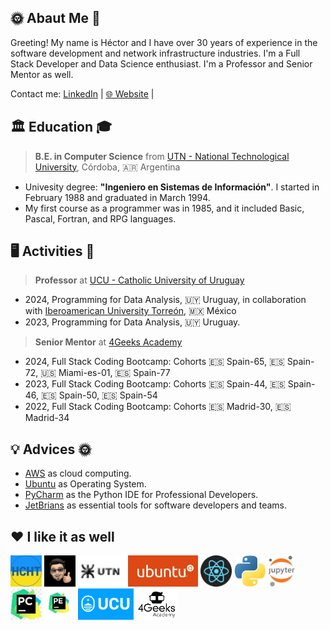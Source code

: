 ## 🌞 Abaut Me 🚀

Greeting! My name is Héctor and I have over 30 years of experience in the software development and network infrastructure industries. I'm a Full Stack Developer and Data Science enthusiast. I'm a Professor and Senior Mentor as well.

Contact me: [LinkedIn](https://www.linkedin.com/in/hector-chocobar/) | [🌐 Website](https://chocobar.net) |

## 🏛️ Education 🎓

> **B.E. in Computer Science** from [UTN - National Technological University](https://www.utn.edu.ar/es/), Córdoba, 🇦🇷 Argentina

- Univesity degree: **"Ingeniero en Sistemas de Información"**. I started in February 1988 and graduated in March 1994.
- My first course as a programmer was in 1985, and it included Basic, Pascal, Fortran, and RPG languages.

## 🖥️ Activities 💼

> **Professor** at [UCU - Catholic University of Uruguay](https://ucu.edu.uy)

- 2024, Programming for Data Analysis, 🇺🇾 Uruguay, in collaboration with [Iberoamerican University Torreón](https://www.iberotorreon.mx/), 🇲🇽 México
- 2023, Programming for Data Analysis, 🇺🇾 Uruguay.

> **Senior Mentor** at [4Geeks Academy](https://4geeksacademy.com/)

- 2024, Full Stack Coding Bootcamp: Cohorts 🇪🇸 Spain-65, 🇪🇸 Spain-72, 🇺🇸 Miami-es-01, 🇪🇸 Spain-77
- 2023, Full Stack Coding Bootcamp: Cohorts 🇪🇸 Spain-44, 🇪🇸 Spain-46, 🇪🇸 Spain-50, 🇪🇸 Spain-54
- 2022, Full Stack Coding Bootcamp: Cohorts 🇪🇸 Madrid-30, 🇪🇸 Madrid-34

## 💡 Advices 🌞

- [AWS](https://aws.amazon.com/) as cloud computing.
- [Ubuntu](https://ubuntu.com/download/desktop) as Operating System.
- [PyCharm](https://www.jetbrains.com/pycharm/download/) as the Python IDE for Professional Developers.
- [JetBrians](https://www.jetbrains.com/) as essential tools for software developers and teams.


## ❤️ I like it as well

<img src="./img/logo-hcht-uk.jpg"
     width="50" height="50"
     alt="I stand with Ukraine">
<img src="./img/gravatar-hector.png"
     height="50"
     alt="Avatar de Héctor">
<img src="./img/logo-utn.png"
     height="50"
     alt="Universidad Tecnológica Nacional">
<img src="./img/logo-ubuntu.png"
     height="50"
     alt="Logo Ubuntu">
<img src="./img/logo-reactjs.png"
     height="50"
     alt="Logo React">
<img src="./img/logo-python.png"
     height="50"
     alt="Logo Python">
<img src="./img/logo-jupyter.svg"
     height="50"
     alt="Logo Jupyter">
<img src="./img/logo-pycharm.jpeg"
     height="50"
     alt="Logo PyCharm">
<img src="./img/logo-pycharm-edu.jpeg"
     height="50"
     alt="Logo PyCharm">
<img src="./img/logo-ucu.png"
     height="50"
     alt="Logo Catholic University of Uruguay">
<img src="./img/logo-4geeks.png"
     height="50"
     alt="Logo 4Geeks Academy">


